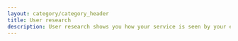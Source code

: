 ```yaml
---
layout: category/category_header
title: User research
description: User research shows you how your service is seen by your end user and helps you build the right thing.
---
```

